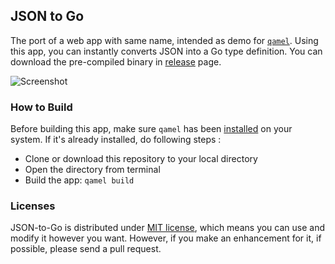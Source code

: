 JSON to Go
---

The port of a web app with same name, intended as demo for [`qamel`](https://github.com/go-qamel/qamel). Using this app, you can  instantly converts JSON into a Go type definition. You can download the pre-compiled binary in [release](https://github.com/go-qamel/json-to-go/releases) page.

![Screenshot](https://raw.githubusercontent.com/RadhiFadlillah/json-to-go/master/screenshot.png)

### How to Build

Before building this app, make sure `qamel` has been [installed](https://github.com/go-qamel/qamel/wiki/Installation) on your system. If it's already installed, do following steps :

- Clone or download this repository to your local directory
- Open the directory from terminal
- Build the app: `qamel build`

### Licenses

JSON-to-Go is distributed under [MIT license](https://choosealicense.com/licenses/mit/), which means you can use and modify it however you want. However, if you make an enhancement for it, if possible, please send a pull request.